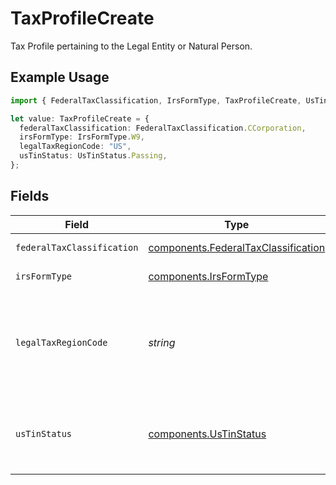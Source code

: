 # TaxProfileCreate

Tax Profile pertaining to the Legal Entity or Natural Person.

## Example Usage

```typescript
import { FederalTaxClassification, IrsFormType, TaxProfileCreate, UsTinStatus } from "@apexfintechsolutions/ascend-sdk/models/components";

let value: TaxProfileCreate = {
  federalTaxClassification: FederalTaxClassification.CCorporation,
  irsFormType: IrsFormType.W9,
  legalTaxRegionCode: "US",
  usTinStatus: UsTinStatus.Passing,
};
```

## Fields

| Field                                                                                      | Type                                                                                       | Required                                                                                   | Description                                                                                | Example                                                                                    |
| ------------------------------------------------------------------------------------------ | ------------------------------------------------------------------------------------------ | ------------------------------------------------------------------------------------------ | ------------------------------------------------------------------------------------------ | ------------------------------------------------------------------------------------------ |
| `federalTaxClassification`                                                                 | [components.FederalTaxClassification](../../models/components/federaltaxclassification.md) | :heavy_check_mark:                                                                         | Federal tax classification.                                                                | C_CORPORATION                                                                              |
| `irsFormType`                                                                              | [components.IrsFormType](../../models/components/irsformtype.md)                           | :heavy_check_mark:                                                                         | IRS form type.                                                                             | W_8                                                                                        |
| `legalTaxRegionCode`                                                                       | *string*                                                                                   | :heavy_check_mark:                                                                         | Legal tax region must be "US" if provided W-9, otherwise must be a non-US country.         | US                                                                                         |
| `usTinStatus`                                                                              | [components.UsTinStatus](../../models/components/ustinstatus.md)                           | :heavy_check_mark:                                                                         | United States Individual Taxpayer Identification Number (ITIN) status.                     | PASSING                                                                                    |